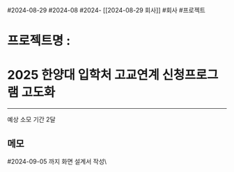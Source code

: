 #2024-08-29 #2024-08 #2024- [[2024-08-29 회사]]
#회사 #프로젝트

# 프로젝트명 : 
# 2025 한양대 입학처 고교연계 신청프로그램 고도화

---

예상 소모 기간 2달
## 메모

#2024-09-05 까지 화면 설계서 작성\

